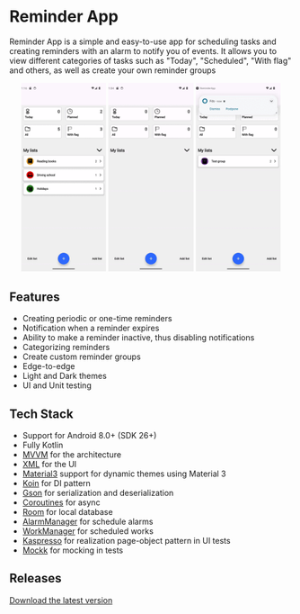 # Reminder App
Reminder App is a simple and easy-to-use app for scheduling tasks and creating reminders with an alarm to notify you of events. It allows you to view different categories of tasks such as "Today", "Scheduled", "With flag" and others, as well as create your own reminder groups
<p align="center">
  <img src="screenshots/gif/main.gif" width="30%" />
  <img src="screenshots/gif/creating_reminder.gif" width="30%" />
  <img src="screenshots/gif/notifications.gif" width="30%" />
</p>

## Features

* Creating periodic or one-time reminders
* Notification when a reminder expires
* Ability to make a reminder inactive, thus disabling notifications
* Categorizing reminders
* Create custom reminder groups
* Edge-to-edge
* Light and Dark themes
* UI and Unit testing

## Tech Stack

* Support for Android 8.0+ (SDK 26+)
* Fully Kotlin
* [MVVM](https://developer.android.com/topic/libraries/architecture) for the architecture
* [XML](https://developer.android.com/reference/android/util/Xml) for the UI
* [Material3](https://developer.android.com/jetpack/compose/designsystems/material3) support for dynamic themes using Material 3
* [Koin](https://github.com/InsertKoinIO/koin) for DI pattern
* [Gson](https://github.com/google/gson) for serialization and deserialization
* [Coroutines](https://github.com/Kotlin/kotlinx.coroutines) for async
* [Room](https://developer.android.com/jetpack/androidx/releases/room) for local database
* [AlarmManager](https://developer.android.com/reference/android/app/AlarmManager) for schedule alarms
* [WorkManager](https://developer.android.com/reference/androidx/work/WorkManager) for scheduled works
* [Kaspresso](https://github.com/KasperskyLab/Kaspresso) for realization page-object pattern in UI tests
* [Mockk](https://mockk.io/ANDROID.html) for mocking in tests

## Releases
[Download the latest version](releases/reminder-app.apk)
